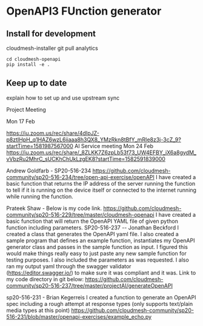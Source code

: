 # OpenAPI3 FUnction generator

## Install for development

cloudmesh-installer git pull analytics

```
cd cloudmesh-openapi
pip install -e .
```

## Keep up to date

explain how to set up and use upstream sync

Project Meeting 

Mon 17 Feb

https://iu.zoom.us/rec/share/4dIpJZ-p8ztIHpH_q1HAZ6wzL6iiaaa8h3QX8_YMzRkn8tBfY_mRIe8z3j-3cZ_9?startTime=1581987567000 
AI Service meeting
Mon 24 Feb https://iu.zoom.us/rec/share/_8ZLKK7Z6zpLb53f73_UW4EFBY_iX6a8gydM_vVbzRu2MhrC_sUCKhChUkLzgEK8?startTime=1582591839000


Andrew Goldfarb - SP20-516-234
https://github.com/cloudmesh-community/sp20-516-234/tree/open-api-exercise/openAPI
I have created a basic function that returns the IP address of the server running the function to tell if it is running on the device itself or connected to the internet running while running the function.

Prateek Shaw - Below is my code link.
https://github.com/cloudmesh-community/sp20-516-229/tree/master/cloudmesh-openapi
I have created a basic function that will return the OpenAPI YAML file of given python function including parameters.
SP20-516-237 -- Jonathan Beckford
I created a class that generates the OpenAPI yaml file. I also created a sample program that defines an example function, instantiates my OpenAPI generator class and passes in the sample function as input. I figured this would make things really easy to just paste any new sample function for testing purposes. I also included the parameters as was requested. I also ran my output yaml through the swagger validator (https://editor.swagger.io/) to make sure it was compliant and it was.
Link to my code directory in git below:
https://github.com/cloudmesh-community/sp20-516-237/tree/master/projectAI/generateOpenAPI

sp20-516-231 - Brian Kegerreis
I created a function to generate an OpenAPI spec including a rough attempt at response types (only supports text/plain media types at this point)
https://github.com/cloudmesh-community/sp20-516-231/blob/master/openapi-exercises/example_echo.py
